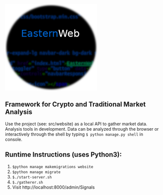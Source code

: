 

![EasternWeb](logo.png "EasternWeb")




Framework for Crypto and Traditional Market Analysis
------
Use the project (see: src/website) as a local API to gather market data. Analysis tools in development. Data can be analyzed through
the browser or interactively through the shell by typing `$ python manage.py shell` in console.

Runtime Instructions (uses Python3):
----------------
1. `$python manage makemigrations website`
2. `$python manage migrate`
3. `$./start-server.sh`
4. `$./gatherer.sh`
5. Visit http://localhost:8000/admin/Signals

